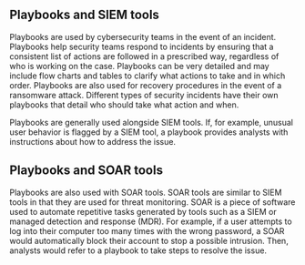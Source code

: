 ## Playbooks and SIEM tools

Playbooks are used by cybersecurity teams in the event of an incident. Playbooks help security teams respond to incidents by ensuring that a consistent list of actions are followed in a prescribed way, regardless of who is working on the case. Playbooks can be very detailed and may include flow charts and tables to clarify what actions to take and in which order. Playbooks are also used for recovery procedures in the event of a ransomware attack. Different types of security incidents have their own playbooks that detail who should take what action and when. 

Playbooks are generally used alongside SIEM tools. If, for example, unusual user behavior is flagged by a SIEM tool, a playbook provides analysts with instructions about how to address the issue. 

## Playbooks and SOAR tools

Playbooks are also used with SOAR tools. SOAR tools are similar to SIEM tools in that they are used for threat monitoring. SOAR is a piece of software used to automate repetitive tasks generated by tools such as a SIEM or managed detection and response (MDR). For example, if a user attempts to log into their computer too many times with the wrong password, a SOAR would automatically block their account to stop a possible intrusion. Then, analysts would refer to a playbook to take steps to resolve the issue.
